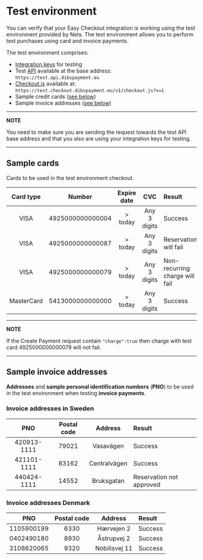 # Test environment

You can verify that your Easy Checkout integration is working using the test environment provided by Nets. The test environment allows you to perform test purchases using card and invoice payments. 

The test environment comprises:

- [Integration keys](access-your-integration-keys.md) for testing
- Test [API](http://example.com/api) available at the base address: ```https://test.api.dibspayment.eu```
- [Checkout.js](checkout-js.md) available at:
 ```https://test.checkout.dibspayment.eu/v1/checkout.js?v=1```
- Sample credit cards ([see below](#sample-cards))
- Sample invoice addresses ([see below](#sample-invoice-addresses))

---

**NOTE**

You need to make sure you are sending the request towards the test API base address and that you also are using your integration keys for testing.

---




## Sample cards

Cards to be used in the test environment checkout. 


| Card type   | Number           | Expire date | CVC          | Result
| :---------: | :---------------:|:-----------:|:------------:|:------
| VISA        | 4925000000000004 | > today     | Any 3 digits | Success
| VISA        | 4925000000000087 | > today     | Any 3 digits | Reservation will fail
| VISA        | 4925000000000079 | > today     | Any 3 digits | Non-recurring charge will fail
| MasterCard  | 5413000000000000 | > today     | Any 3 digits | Success


---

**NOTE**

If the Create Payment request contain `"charge":true` then charge with test card 4925000000000079 will not fail.

---



## Sample invoice addresses

**Addresses** and **sample personal identification numbers** (**PNO**) to be used in the test environment when testing **invoice payments**.


### Invoice addresses in Sweden


| PNO         | Postal code | Address   | Result
|:-----------:|:--------:|:------------:|:------
| 420913-1111 | 79021    | Vasavägen    | Success
| 421101-1111 | 83162    | Centralvägen | Success
| 440424-1111 | 14552    | Bruksgatan   | Reservation not approved


### Invoice addresses Denmark


| PNO         | Postal code | Address    | Result
|:-----------:|:--------:|:-------------:|:------
| 1105900199  | 6330     | Hærvejen 2    | Success
| 0402490180  | 8930     | Åstrupvej 2   | Success
| 3108620065  | 9320     | Nobilisvej 11 | Success